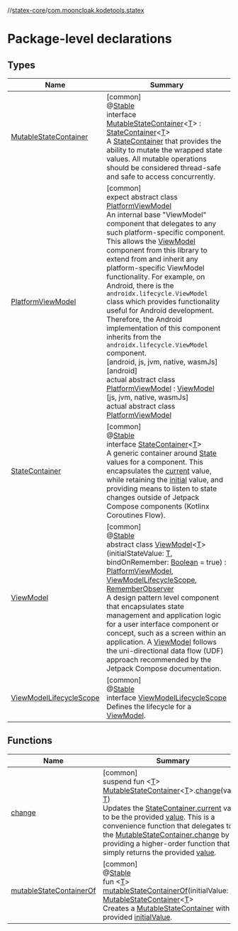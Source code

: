 //[statex-core](../../index.md)/[com.mooncloak.kodetools.statex](index.md)

# Package-level declarations

## Types

| Name | Summary |
|---|---|
| [MutableStateContainer](-mutable-state-container/index.md) | [common]<br>@[Stable](https://developer.android.com/reference/kotlin/androidx/compose/runtime/Stable.html)<br>interface [MutableStateContainer](-mutable-state-container/index.md)&lt;[T](-mutable-state-container/index.md)&gt; : [StateContainer](-state-container/index.md)&lt;[T](-mutable-state-container/index.md)&gt; <br>A [StateContainer](-state-container/index.md) that provides the ability to mutate the wrapped state values. All mutable operations should be considered thread-safe and safe to access concurrently. |
| [PlatformViewModel](-platform-view-model/index.md) | [common]<br>expect abstract class [PlatformViewModel](-platform-view-model/index.md)<br>An internal base &quot;ViewModel&quot; component that delegates to any such platform-specific component. This allows the [ViewModel](-view-model/index.md) component from this library to extend from and inherit any platform-specific ViewModel functionality. For example, on Android, there is the `androidx.lifecycle.ViewModel` class which provides functionality useful for Android development. Therefore, the Android implementation of this component inherits from the `androidx.lifecycle.ViewModel` component.<br>[android, js, jvm, native, wasmJs]<br>[android]<br>actual abstract class [PlatformViewModel](-platform-view-model/index.md) : [ViewModel](https://developer.android.com/reference/kotlin/androidx/lifecycle/ViewModel.html)<br>[js, jvm, native, wasmJs]<br>actual abstract class [PlatformViewModel](-platform-view-model/index.md) |
| [StateContainer](-state-container/index.md) | [common]<br>@[Stable](https://developer.android.com/reference/kotlin/androidx/compose/runtime/Stable.html)<br>interface [StateContainer](-state-container/index.md)&lt;[T](-state-container/index.md)&gt;<br>A generic container around [State](https://developer.android.com/reference/kotlin/androidx/compose/runtime/State.html) values for a component. This encapsulates the [current](https://developer.android.com/reference/kotlin/androidx/compose/runtime/State.html) value, while retaining the [initial](https://developer.android.com/reference/kotlin/androidx/compose/runtime/State.html) value, and providing means to listen to state changes outside of Jetpack Compose components (Kotlinx Coroutines Flow). |
| [ViewModel](-view-model/index.md) | [common]<br>@[Stable](https://developer.android.com/reference/kotlin/androidx/compose/runtime/Stable.html)<br>abstract class [ViewModel](-view-model/index.md)&lt;[T](-view-model/index.md)&gt;(initialStateValue: [T](-view-model/index.md), bindOnRemember: [Boolean](https://kotlinlang.org/api/latest/jvm/stdlib/kotlin/-boolean/index.html) = true) : [PlatformViewModel](-platform-view-model/index.md), [ViewModelLifecycleScope](-view-model-lifecycle-scope/index.md), [RememberObserver](https://developer.android.com/reference/kotlin/androidx/compose/runtime/RememberObserver.html)<br>A design pattern level component that encapsulates state management and application logic for a user interface component or concept, such as a screen within an application. A [ViewModel](-view-model/index.md) follows the uni-directional data flow (UDF) approach recommended by the Jetpack Compose documentation. |
| [ViewModelLifecycleScope](-view-model-lifecycle-scope/index.md) | [common]<br>@[Stable](https://developer.android.com/reference/kotlin/androidx/compose/runtime/Stable.html)<br>interface [ViewModelLifecycleScope](-view-model-lifecycle-scope/index.md)<br>Defines the lifecycle for a [ViewModel](-view-model/index.md). |

## Functions

| Name | Summary |
|---|---|
| [change](change.md) | [common]<br>suspend fun &lt;[T](change.md)&gt; [MutableStateContainer](-mutable-state-container/index.md)&lt;[T](change.md)&gt;.[change](change.md)(value: [T](change.md))<br>Updates the [StateContainer.current](-state-container/current.md) value to be the provided [value](change.md). This is a convenience function that delegates to the [MutableStateContainer.change](-mutable-state-container/change.md) by providing a higher-order function that simply returns the provided [value](change.md). |
| [mutableStateContainerOf](mutable-state-container-of.md) | [common]<br>@[Stable](https://developer.android.com/reference/kotlin/androidx/compose/runtime/Stable.html)<br>fun &lt;[T](mutable-state-container-of.md)&gt; [mutableStateContainerOf](mutable-state-container-of.md)(initialValue: [T](mutable-state-container-of.md)): [MutableStateContainer](-mutable-state-container/index.md)&lt;[T](mutable-state-container-of.md)&gt;<br>Creates a [MutableStateContainer](-mutable-state-container/index.md) with the provided [initialValue](mutable-state-container-of.md). |
